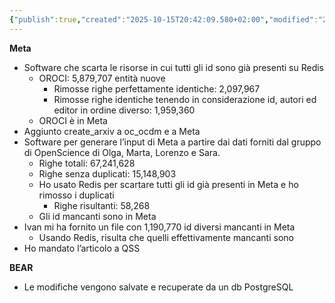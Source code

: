```yaml
---
{"publish":true,"created":"2025-10-15T20:42:09.580+02:00","modified":"2025-10-15T19:39:13.000+02:00","cssclasses":""}
---
```



**Meta**

- Software che scarta le risorse in cui tutti gli id sono già presenti su Redis
    - OROCI: 5,879,707 entità nuove
        - Rimosse righe perfettamente identiche: 2,097,967
        - Rimosse righe identiche tenendo in considerazione id, autori ed editor in ordine diverso: 1,959,360
    - OROCI è in Meta
- Aggiunto create_arxiv a oc_ocdm e a Meta
- Software per generare l’input di Meta a partire dai dati forniti dal gruppo di OpenScience di Olga, Marta, Lorenzo e Sara.
    - Righe totali: 67,241,628
    - Righe senza duplicati: 15,148,903
    - Ho usato Redis per scartare tutti gli id già presenti in Meta e ho rimosso i duplicati
        - Righe risultanti: 58,268
    - Gli id mancanti sono in Meta
- Ivan mi ha fornito un file con 1,190,770 id diversi mancanti in Meta
    - Usando Redis, risulta che quelli effettivamente mancanti sono
- Ho mandato l’articolo a QSS

**BEAR**

- Le modifiche vengono salvate e recuperate da un db PostgreSQL